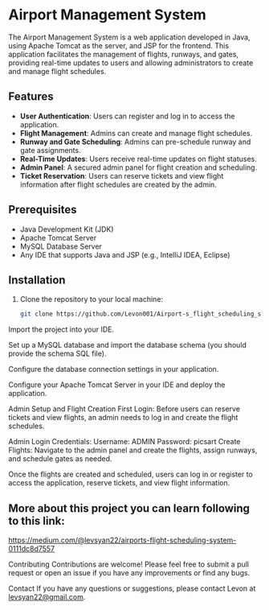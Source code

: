 # Airport Management System

The Airport Management System is a web application developed in Java, using Apache Tomcat as the server, and JSP for the frontend. This application facilitates the management of flights, runways, and gates, providing real-time updates to users and allowing administrators to create and manage flight schedules.

## Features

- **User Authentication**: Users can register and log in to access the application.
- **Flight Management**: Admins can create and manage flight schedules.
- **Runway and Gate Scheduling**: Admins can pre-schedule runway and gate assignments.
- **Real-Time Updates**: Users receive real-time updates on flight statuses.
- **Admin Panel**: A secured admin panel for flight creation and scheduling.
- **Ticket Reservation**: Users can reserve tickets and view flight information after flight schedules are created by the admin.

## Prerequisites

- Java Development Kit (JDK)
- Apache Tomcat Server
- MySQL Database Server
- Any IDE that supports Java and JSP (e.g., IntelliJ IDEA, Eclipse)

## Installation

1. Clone the repository to your local machine:
   ```sh
   git clone https://github.com/Levon001/Airport-s_flight_scheduling_system.git


Import the project into your IDE.

Set up a MySQL database and import the database schema (you should provide the schema SQL file).

Configure the database connection settings in your application.

Configure your Apache Tomcat Server in your IDE and deploy the application.

Admin Setup and Flight Creation
First Login: Before users can reserve tickets and view flights, an admin needs to log in and create the flight schedules.

Admin Login Credentials:
Username: ADMIN
Password: picsart
Create Flights: Navigate to the admin panel and create the flights, assign runways, and schedule gates as needed.

Once the flights are created and scheduled, users can log in or register to access the application, reserve tickets, and view flight information.

## More about this project you can learn following to this link:
https://medium.com/@levsyan22/airports-flight-scheduling-system-0111dc8d7557

Contributing
Contributions are welcome! Please feel free to submit a pull request or open an issue if you have any improvements or find any bugs.

Contact
If you have any questions or suggestions, please contact Levon at levsyan22@gmail.com.



